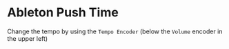 # Ableton Push Time

Change the tempo by using the `Tempo Encoder` (below the `Volume` encoder in the upper left)
